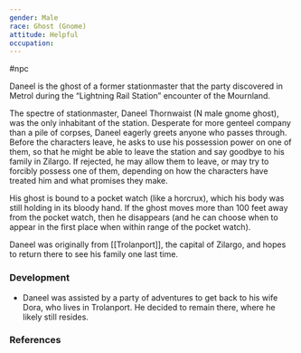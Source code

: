 ```yaml
---
gender: Male
race: Ghost (Gnome)
attitude: Helpful
occupation:
---
```

 #npc 

Daneel is the ghost of a former stationmaster that the party discovered in Metrol during the “Lightning Rail Station” encounter of the Mournland.

The spectre of stationmaster, Daneel Thornwaist (N male gnome ghost), was the only inhabitant of the station. Desperate for more genteel company than a pile of corpses, Daneel eagerly greets anyone who passes through. Before the characters leave, he asks to use his possession power on one of them, so that he might be able to leave the station and say goodbye to his family in Zilargo. If rejected, he may allow them to leave, or may try to forcibly possess one of them,
depending on how the characters have treated him and what promises they make.

His ghost is bound to a pocket watch (like a horcrux), which his body was still holding in its bloody hand. If the ghost moves more than 100 feet away from the pocket watch, then he disappears (and he can choose when to appear in the first place when within range of the pocket watch).

Daneel was originally from [[Trolanport]], the capital of Zilargo, and hopes to return there to see his family one last time.

### Development

* Daneel was assisted by a party of adventures to get back to his wife Dora, who lives in Trolanport. He decided to remain there, where he likely still resides.

### References
